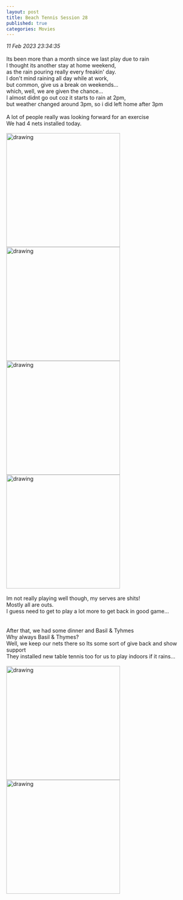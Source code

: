 ```yaml
---
layout: post
title: Beach Tennis Session 28
published: true
categories: Movies
---
```

_11 Feb 2023 23:34:35_
<br>
<br>
Its been more than a month since we last play due to rain
<br>
I thought its another stay at home weekend,
<br>
as the rain pouring really every freakin' day.
<br>
I don't mind raining all day while at work,
<br>
but common, give us a break on weekends...
<br>
which, well, we are given the chance...
<br> 
I almost didnt go out coz it starts to rain at 2pm,
<br>
but weather changed around 3pm, so i did left home after 3pm
<br>
<br>
A lot of people really was looking forward for an exercise
<br>
We had 4 nets installed today.
<br>
<br>
<img src="https://drive.google.com/uc?export=view&id=12Vp8Bj5F1RsWS99RAyHogVskq4D8fEEK" alt="drawing" width="300"/>
<img src="https://drive.google.com/uc?export=view&id=1dEh86UIvzHV8GllPt_aiUtc5xsiCmw4n" alt="drawing" width="300"/>
<img src="https://drive.google.com/uc?export=view&id=1zYQhKNMImVO6t56PMiOnKacJl02cTTbE" alt="drawing" width="300"/>
<img src="https://drive.google.com/uc?export=view&id=1MiKS5PIy0NS9iJ8sTl74kg7LpcyukJHB" alt="drawing" width="300"/>
<br>
<br>
Im not really playing well though, my serves are shits!
<br>
Mostly all are outs.
<br>
I guess need to get to play a lot more to get back in good game...
<br>
<br>
<br>
After that, we had some dinner and Basil & Tyhmes
<br>
Why always Basil & Thymes?
<br>
Well, we keep our nets there so Its some sort of give back and show support
<br>
They installed new table tennis too for us to play indoors if it rains...
<br>
<br>
<img src="https://drive.google.com/uc?export=view&id=1nS-YLEhpKZwJvxAu0g0xrWmWkxB6ItmP" alt="drawing" width="300"/>
<img src="https://drive.google.com/uc?export=view&id=1r9IEIagU3Nk0lTjB-I2px8aCfnBAmtNE" alt="drawing" width="300"/>
